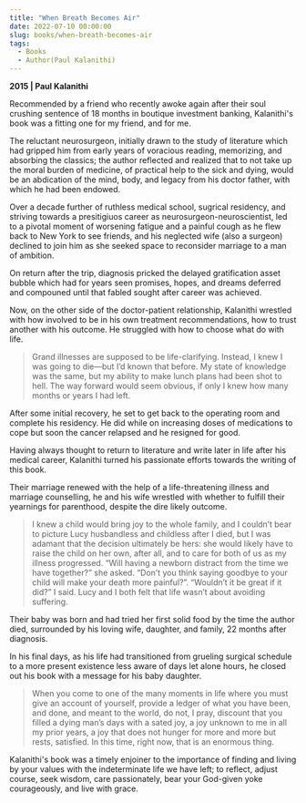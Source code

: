 ```yaml
---
title: "When Breath Becomes Air"
date: 2022-07-10 00:00:00
slug: books/when-breath-becomes-air
tags:
  - Books
  - Author(Paul Kalanithi)
---
```


**2015 | Paul Kalanithi**

Recommended by a friend who recently awoke again after their soul crushing sentence of 18 months in boutique investment banking, Kalanithi's book was a fitting one for my friend, and for me.

The reluctant neurosurgeon, initially drawn to the study of literature which had gripped him from early years of voracious reading, memorizing, and absorbing the classics; the author reflected and realized that to not take up the moral burden of medicine, of practical help to the sick and dying, would be an abdication of the mind, body, and legacy from his doctor father, with which he had been endowed.

Over a decade further of ruthless medical school, sugrical residency, and striving towards a presitigiuos career as neurosurgeon-neuroscientist, led to a pivotal moment of worsening fatigue and a painful cough as he flew back to New York to see friends, and his neglected wife (also a surgeon) declined to join him as she seeked space to reconsider marriage to a man of ambition.

On return after the trip, diagnosis pricked the delayed gratification asset bubble which had for years seen promises, hopes, and dreams deferred and compouned until that fabled sought after career was achieved.

Now, on the other side of the doctor-patient relationship, Kalanithi wrestled with how involved to be in his own treatment recommendations, how to trust another with his outcome. He struggled with how to choose what do with life.

> Grand illnesses are supposed to be life-clarifying. Instead, I knew I was going to die—but I’d known that before. My state of knowledge was the same, but my ability to make lunch plans had been shot to hell. The way forward would seem obvious, if only I knew how many months or years I had left.

After some initial recovery, he set to get back to the operating room and complete his residency. He did while on increasing doses of medications to cope but soon the cancer relapsed and he resigned for good.

Having always thought to return to literature and write later in life after his medical career, Kalanithi turned his passionate efforts towards the writing of this book.

Their marriage renewed with the help of a life-threatening illness and marriage counselling, he and his wife wrestled with whether to fulfill their yearnings for parenthood, despite the dire likely outcome.

> I knew a child would bring joy to the whole family, and I couldn’t bear to picture Lucy husbandless and childless after I died, but I was adamant that the decision ultimately be hers: she would likely have to raise the child on her own, after all, and to care for both of us as my illness progressed.
> “Will having a newborn distract from the time we have together?” she asked. “Don’t you think saying goodbye to your child will make your death more painful?”.
> “Wouldn’t it be great if it did?” I said. Lucy and I both felt that life wasn’t about avoiding suffering.

Their baby was born and had tried her first solid food by the time the author died, surrounded by his loving wife, daughter, and family, 22 months after diagnosis.

In his final days, as his life had transitioned from grueling surgical schedule to a more present existence less aware of days let alone hours, he closed out his book with a message for his baby daughter.

> When you come to one of the many moments in life where you must give an account of yourself, provide a ledger of what you have been, and done, and meant to the world, do not, I pray, discount that you filled a dying man’s days with a sated joy, a joy unknown to me in all my prior years, a joy that does not hunger for more and more but rests, satisfied. In this time, right now, that is an enormous thing.

Kalanithi's book was a timely enjoiner to the importance of finding and living by your values with the indeterminate life we have left; to reflect, adjust course, seek wisdom, care passionately, bear your God-given yoke courageously, and live with grace.
